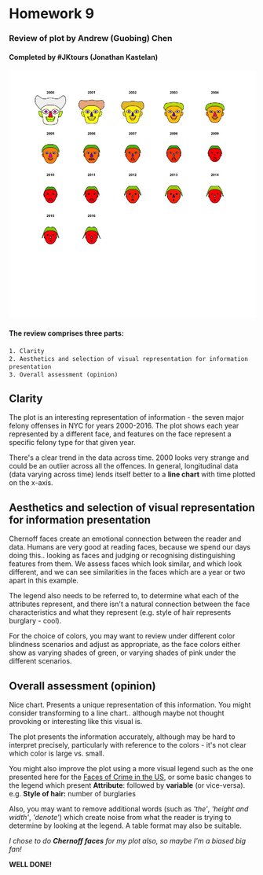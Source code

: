  # Homework 9
 
 ### Review of plot by Andrew (Guobing) Chen
 
 #### Completed by #JKtours (Jonathan Kastelan)

![alt text](Chart_gc2300.jpeg "Chart by Guobing Chen")


#### The review comprises three parts:
    1. Clarity
    2. Aesthetics and selection of visual representation for information presentation
    3. Overall assessment (opinion)
    
## Clarity

The plot is an interesting representation of information - the seven major felony offenses in NYC for years 2000-2016. The plot shows each year represented by a different face, and features on the face represent a specific felony type for that given year.

There's a clear trend in the data across time. 2000 looks very strange and could be an outlier across all the offences. In general, longitudinal data (data varying across time) lends itself better to a **line chart** with time plotted on the x-axis.



## Aesthetics and selection of visual representation for information presentation

Chernoff faces create an emotional connection between the reader and data. Humans are very good at reading faces, because we spend our days doing this.. looking as faces and judging or recognising distinguishing features from them. We assess faces which look similar, and which look different, and we can see similarities in the faces which are a year or two apart in this example.

The legend also needs to be referred to, to determine what each of the attributes represent, and there isn't a natural connection between the face characteristics and what they represent (e.g. style of hair represents burglary - cool).

For the choice of colors, you may want to review under different color blindness scenarios and adjust as appropriate, as the face colors either show as varying shades of green, or varying shades of pink under the different scenarios. 

## Overall assessment (opinion)

Nice chart. Presents a unique representation of this information. You might consider transforming to a line chart.. although maybe not thought provoking or interesting like this visual is.

The plot presents the information accurately, although may be hard to interpret precisely, particularly with reference to the colors - it's not clear which color is large vs. small.

You might also improve the plot using a more visual legend such as the one presented here for the [Faces of Crime in the US](http://flowingdata.com/2010/08/31/how-to-visualize-data-with-cartoonish-faces/crime-chernoff-faces-by-state-edited-2/), or some basic changes to the legend which present **Attribute**: followed by **variable** (or vice-versa). 
e.g. **Style of hair:** number of burglaries

Also, you may want to remove additional words (such as *'the'*, *'height and width'*, *'denote'*) which create noise from what the reader is trying to determine by looking at the legend. A table format may also be suitable.

*I chose to do **Chernoff faces** for my plot also, so maybe I'm a biased big fan!* 

**WELL DONE!**


